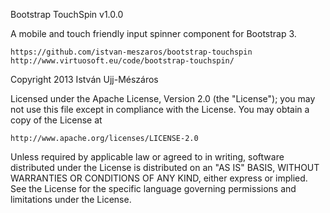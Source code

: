 Bootstrap TouchSpin
v1.0.0

A mobile and touch friendly input spinner component for Bootstrap 3.

    https://github.com/istvan-meszaros/bootstrap-touchspin
    http://www.virtuosoft.eu/code/bootstrap-touchspin/

Copyright 2013 István Ujj-Mészáros

Licensed under the Apache License, Version 2.0 (the "License");
you may not use this file except in compliance with the License.
You may obtain a copy of the License at

    http://www.apache.org/licenses/LICENSE-2.0

Unless required by applicable law or agreed to in writing, software
distributed under the License is distributed on an "AS IS" BASIS,
WITHOUT WARRANTIES OR CONDITIONS OF ANY KIND, either express or implied.
See the License for the specific language governing permissions and
limitations under the License.